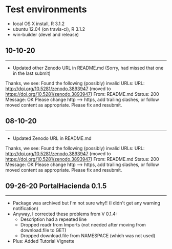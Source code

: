# Test environments
* local OS X install, R 3.1.2
* ubuntu 12.04 (on travis-ci), R 3.1.2
* win-builder (devel and release)

## 10-10-20
------------
- Updated other Zenodo URL in README.md (Sorry, had missed that one in the last submit)

Thanks, we see:
   Found the following (possibly) invalid URLs:
     URL: http://doi.org/10.5281/zenodo.3893947 (moved to 
https://doi.org/10.5281/zenodo.3893947)
       From: README.md
       Status: 200
       Message: OK
Please change http --> https, add trailing slashes, or follow moved 
content as appropriate.
Please fix and resubmit.


## 08-10-20
------------
- Updated Zenodo URL in README.md

Thanks, we see:
   Found the following (possibly) invalid URLs:
     URL: http://doi.org/10.5281/zenodo.3893947 (moved to 
https://doi.org/10.5281/zenodo.3893947)
       From: README.md
       Status: 200
       Message: OK
Please change http --> https, add trailing slashes, or follow moved 
content as appropriate.
Please fix and resubmit.


## 09-26-20 PortalHacienda 0.1.5
-----------
- Package was archived but I'm not sure why!! (I didn't get any warning notification)
- Anyway, I corrected these problems from V 0.1.4:
  - Description had a repeated line
  - Dropped readr from Imports (not needed after moving from download.file to GET)
  - Dropped download.file from NAMESPACE (which was not used)
- Plus: Added Tutorial Vignette


